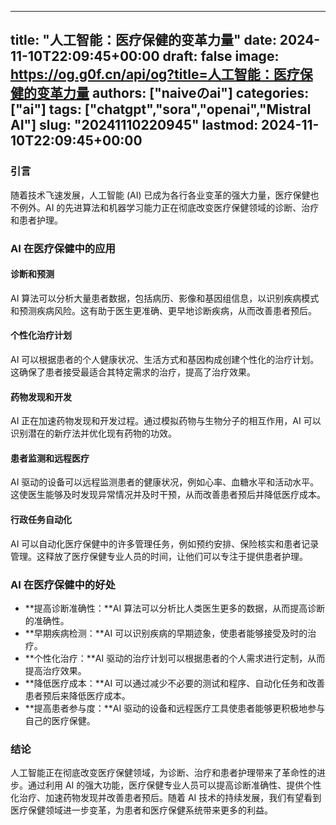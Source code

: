 
---
title: "人工智能：医疗保健的变革力量"
date: 2024-11-10T22:09:45+00:00
draft: false
image: https://og.g0f.cn/api/og?title=人工智能：医疗保健的变革力量
authors: ["naiveのai"]
categories: ["ai"]
tags: ["chatgpt","sora","openai","Mistral AI"]
slug: "20241110220945"
lastmod: 2024-11-10T22:09:45+00:00
---
### 引言

随着技术飞速发展，人工智能 (AI) 已成为各行各业变革的强大力量，医疗保健也不例外。AI 的先进算法和机器学习能力正在彻底改变医疗保健领域的诊断、治疗和患者护理。

### AI 在医疗保健中的应用

#### 诊断和预测

AI 算法可以分析大量患者数据，包括病历、影像和基因组信息，以识别疾病模式和预测疾病风险。这有助于医生更准确、更早地诊断疾病，从而改善患者预后。

#### 个性化治疗计划

AI 可以根据患者的个人健康状况、生活方式和基因构成创建个性化的治疗计划。这确保了患者接受最适合其特定需求的治疗，提高了治疗效果。

#### 药物发现和开发

AI 正在加速药物发现和开发过程。通过模拟药物与生物分子的相互作用，AI 可以识别潜在的新疗法并优化现有药物的功效。

#### 患者监测和远程医疗

AI 驱动的设备可以远程监测患者的健康状况，例如心率、血糖水平和活动水平。这使医生能够及时发现异常情况并及时干预，从而改善患者预后并降低医疗成本。

#### 行政任务自动化

AI 可以自动化医疗保健中的许多管理任务，例如预约安排、保险核实和患者记录管理。这释放了医疗保健专业人员的时间，让他们可以专注于提供患者护理。

### AI 在医疗保健中的好处

* **提高诊断准确性：**AI 算法可以分析比人类医生更多的数据，从而提高诊断的准确性。
* **早期疾病检测：**AI 可以识别疾病的早期迹象，使患者能够接受及时的治疗。
* **个性化治疗：**AI 驱动的治疗计划可以根据患者的个人需求进行定制，从而提高治疗效果。
* **降低医疗成本：**AI 可以通过减少不必要的测试和程序、自动化任务和改善患者预后来降低医疗成本。
* **提高患者参与度：**AI 驱动的设备和远程医疗工具使患者能够更积极地参与自己的医疗保健。

### 结论

人工智能正在彻底改变医疗保健领域，为诊断、治疗和患者护理带来了革命性的进步。通过利用 AI 的强大功能，医疗保健专业人员可以提高诊断准确性、提供个性化治疗、加速药物发现并改善患者预后。随着 AI 技术的持续发展，我们有望看到医疗保健领域进一步变革，为患者和医疗保健系统带来更多的利益。
